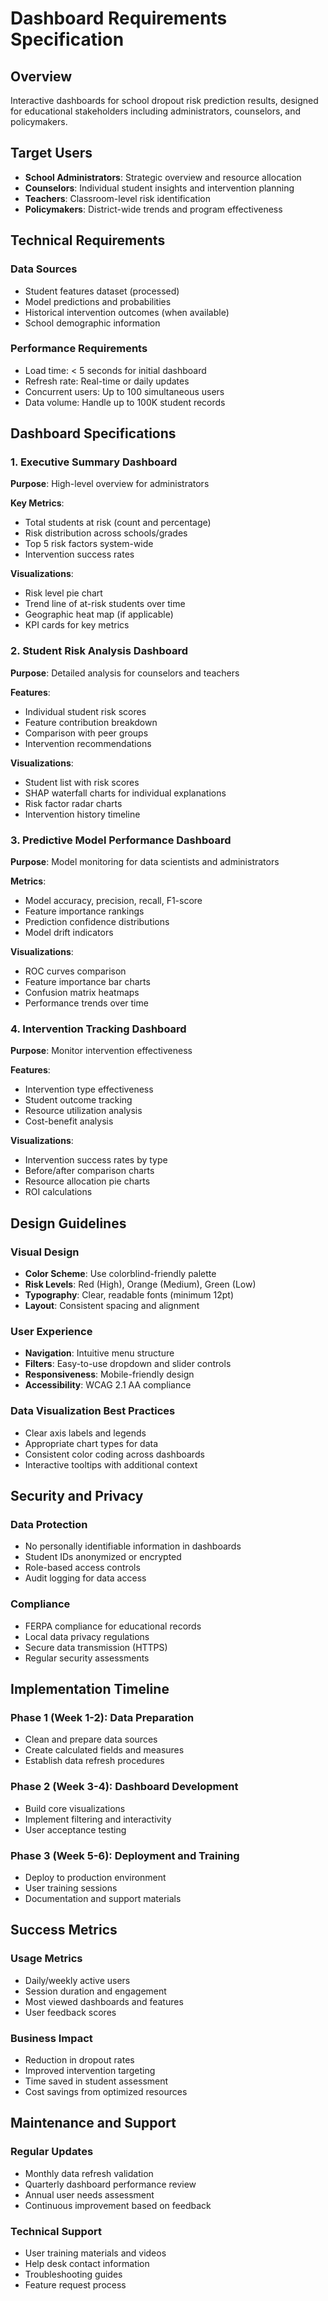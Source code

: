 # Dashboard Requirements Specification

## Overview
Interactive dashboards for school dropout risk prediction results, designed for educational stakeholders including administrators, counselors, and policymakers.

## Target Users
- **School Administrators**: Strategic overview and resource allocation
- **Counselors**: Individual student insights and intervention planning  
- **Teachers**: Classroom-level risk identification
- **Policymakers**: District-wide trends and program effectiveness

## Technical Requirements

### Data Sources
- Student features dataset (processed)
- Model predictions and probabilities
- Historical intervention outcomes (when available)
- School demographic information

### Performance Requirements
- Load time: < 5 seconds for initial dashboard
- Refresh rate: Real-time or daily updates
- Concurrent users: Up to 100 simultaneous users
- Data volume: Handle up to 100K student records

## Dashboard Specifications

### 1. Executive Summary Dashboard
**Purpose**: High-level overview for administrators

**Key Metrics**:
- Total students at risk (count and percentage)
- Risk distribution across schools/grades
- Top 5 risk factors system-wide
- Intervention success rates

**Visualizations**:
- Risk level pie chart
- Trend line of at-risk students over time
- Geographic heat map (if applicable)
- KPI cards for key metrics

### 2. Student Risk Analysis Dashboard
**Purpose**: Detailed analysis for counselors and teachers

**Features**:
- Individual student risk scores
- Feature contribution breakdown
- Comparison with peer groups
- Intervention recommendations

**Visualizations**:
- Student list with risk scores
- SHAP waterfall charts for individual explanations
- Risk factor radar charts
- Intervention history timeline

### 3. Predictive Model Performance Dashboard
**Purpose**: Model monitoring for data scientists and administrators

**Metrics**:
- Model accuracy, precision, recall, F1-score
- Feature importance rankings
- Prediction confidence distributions
- Model drift indicators

**Visualizations**:
- ROC curves comparison
- Feature importance bar charts
- Confusion matrix heatmaps
- Performance trends over time

### 4. Intervention Tracking Dashboard
**Purpose**: Monitor intervention effectiveness

**Features**:
- Intervention type effectiveness
- Student outcome tracking
- Resource utilization analysis
- Cost-benefit analysis

**Visualizations**:
- Intervention success rates by type
- Before/after comparison charts
- Resource allocation pie charts
- ROI calculations

## Design Guidelines

### Visual Design
- **Color Scheme**: Use colorblind-friendly palette
- **Risk Levels**: Red (High), Orange (Medium), Green (Low)
- **Typography**: Clear, readable fonts (minimum 12pt)
- **Layout**: Consistent spacing and alignment

### User Experience
- **Navigation**: Intuitive menu structure
- **Filters**: Easy-to-use dropdown and slider controls
- **Responsiveness**: Mobile-friendly design
- **Accessibility**: WCAG 2.1 AA compliance

### Data Visualization Best Practices
- Clear axis labels and legends
- Appropriate chart types for data
- Consistent color coding across dashboards
- Interactive tooltips with additional context

## Security and Privacy

### Data Protection
- No personally identifiable information in dashboards
- Student IDs anonymized or encrypted
- Role-based access controls
- Audit logging for data access

### Compliance
- FERPA compliance for educational records
- Local data privacy regulations
- Secure data transmission (HTTPS)
- Regular security assessments

## Implementation Timeline

### Phase 1 (Week 1-2): Data Preparation
- Clean and prepare data sources
- Create calculated fields and measures
- Establish data refresh procedures

### Phase 2 (Week 3-4): Dashboard Development
- Build core visualizations
- Implement filtering and interactivity
- User acceptance testing

### Phase 3 (Week 5-6): Deployment and Training
- Deploy to production environment
- User training sessions
- Documentation and support materials

## Success Metrics

### Usage Metrics
- Daily/weekly active users
- Session duration and engagement
- Most viewed dashboards and features
- User feedback scores

### Business Impact
- Reduction in dropout rates
- Improved intervention targeting
- Time saved in student assessment
- Cost savings from optimized resources

## Maintenance and Support

### Regular Updates
- Monthly data refresh validation
- Quarterly dashboard performance review
- Annual user needs assessment
- Continuous improvement based on feedback

### Technical Support
- User training materials and videos
- Help desk contact information
- Troubleshooting guides
- Feature request process
